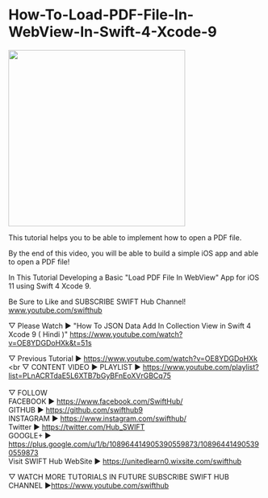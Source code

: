 # How-To-Load-PDF-File-In-WebView-In-Swift-4-Xcode-9
<p>
<a href="https://www.youtube.com/watch?v=xPqo_QmMCmM"><img src="http://i3.ytimg.com/vi/xPqo_QmMCmM/maxresdefault.jpg" width="350"/></a>
</p>
This tutorial helps you to be able to implement how to open a PDF file. 

By the end of this video, you will be able to build a simple iOS app and able to open a PDF file!

In This Tutorial Developing a Basic "Load PDF File In WebView" App for iOS 11 using Swift 4 Xcode 9.

Be Sure to Like and SUBSCRIBE SWIFT Hub Channel! www.youtube.com/swifthub

▽ Please Watch ► "How To JSON Data Add In Collection View in Swift 4 Xcode 9 ( Hindi )" 
https://www.youtube.com/watch?v=OE8YDGDoHXk&t=51s

▽ Previous Tutorial ►  https://www.youtube.com/watch?v=OE8YDGDoHXk
<br
▽ CONTENT VIDEO ► PLAYLIST ► https://www.youtube.com/playlist?list=PLnACRTdaE5L6XTB7bGyBFnEoXVrGBCq75
<br>
<br>
▽ FOLLOW<br>
FACEBOOK ► https://www.facebook.com/SwiftHub/<br>
GITHUB ► https://github.com/swifthub9<br>
INSTAGRAM ► https://www.instagram.com/swifthub/<br>
Twitter ► https://twitter.com/Hub_SWIFT<br>
GOOGLE+ ► https://plus.google.com/u/1/b/108964414905390559873/108964414905390559873 <br>
Visit SWIFT Hub WebSite ► https://unitedlearn0.wixsite.com/swifthub<br>

▽ WATCH MORE TUTORIALS IN FUTURE SUBSCRIBE SWIFT HUB CHANNEL ►https://www.youtube.com/swifthub
